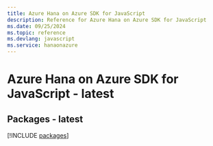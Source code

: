 ```yaml
---
title: Azure Hana on Azure SDK for JavaScript
description: Reference for Azure Hana on Azure SDK for JavaScript
ms.date: 09/25/2024
ms.topic: reference
ms.devlang: javascript
ms.service: hanaonazure
---
```

# Azure Hana on Azure SDK for JavaScript - latest
## Packages - latest
[!INCLUDE [packages](hana-on-azure-index.md)]